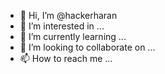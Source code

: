 - 👋 Hi, I’m @hackerharan
- 👀 I’m interested in ...
- 🌱 I’m currently learning ...
- 💞️ I’m looking to collaborate on ...
- 📫 How to reach me ...

<!---
hackerharan/hackerharan is a ✨ special ✨ repository because its `README.md` (this file) appears on your GitHub profile.
You can click the Preview link to take a look at your changes.
--->
